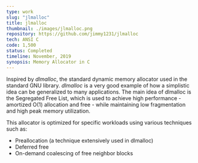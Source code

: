 ```yaml
---
type: work
slug: "jlmalloc"
title: jlmalloc
thumbnail: ./images/jlmalloc.png
repository: https://github.com/jimmy1231/jlmalloc
tech: ANSI C
code: 1,500
status: Completed
timeline: November, 2019
synopsis: Memory Allocator in C
---
```

Inspired by _dlmalloc_, the standard dynamic memory allocator used in the standard GNU library. _dlmalloc_ is a very good example of how a simplistic idea can be generalized to many applications. The main idea of dlmalloc is the Segregated Free List, which is used to achieve high performance - amortized O(1) allocation and free - while maintaining low fragmentation and high peak memory utilization.

This allocator is optimized for specific workloads using various techniques such as:
* Preallocation (a technique extensively used in dlmalloc)
* Deferred free
* On-demand coalescing of free neighbor blocks
